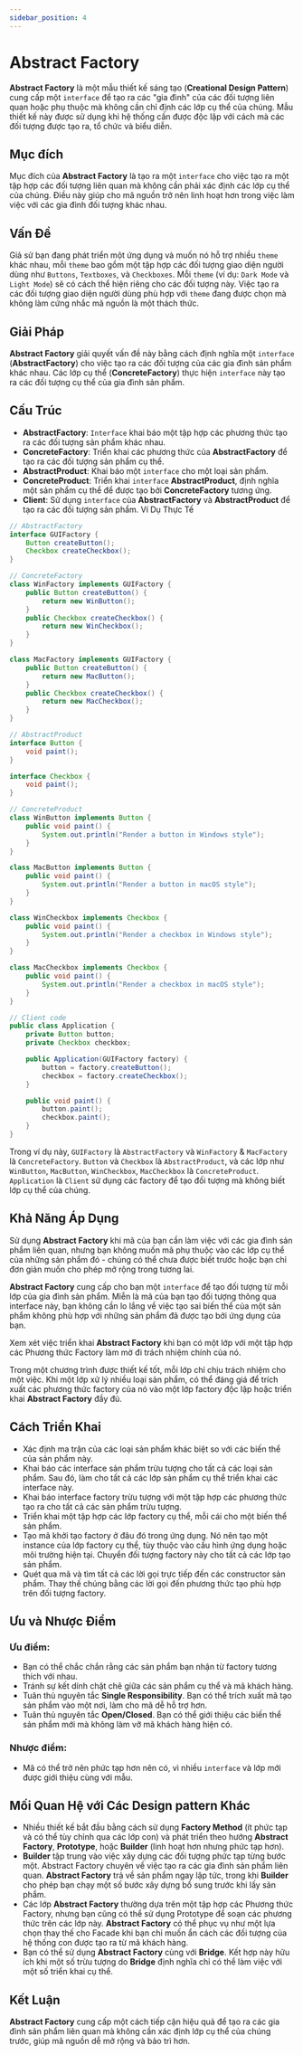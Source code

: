 ```yaml
---
sidebar_position: 4
---
```


# Abstract Factory

**Abstract Factory** là một mẫu thiết kế sáng tạo (**Creational Design Pattern**) cung cấp một `interface` để tạo ra các "gia đình" của các đối tượng liên quan hoặc phụ thuộc mà không cần chỉ định các lớp cụ thể của chúng. Mẫu thiết kế này được sử dụng khi hệ thống cần được độc lập với cách mà các đối tượng được tạo ra, tổ chức và biểu diễn.

## Mục đích

Mục đích của **Abstract Factory** là tạo ra một `interface` cho việc tạo ra một tập hợp các đối tượng liên quan mà không cần phải xác định các lớp cụ thể của chúng. Điều này giúp cho mã nguồn trở nên linh hoạt hơn trong việc làm việc với các gia đình đối tượng khác nhau.

## Vấn Đề

Giả sử bạn đang phát triển một ứng dụng và muốn nó hỗ trợ nhiều `theme` khác nhau, mỗi `theme` bao gồm một tập hợp các đối tượng giao diện người dùng như `Buttons`, `Textboxes`, và `Checkboxes`. Mỗi `theme` (ví dụ: `Dark Mode` và `Light Mode`) sẽ có cách thể hiện riêng cho các đối tượng này. Việc tạo ra các đối tượng giao diện người dùng phù hợp với `theme` đang được chọn mà không làm cứng nhắc mã nguồn là một thách thức.

## Giải Pháp

**Abstract Factory** giải quyết vấn đề này bằng cách định nghĩa một `interface` (**AbstractFactory**) cho việc tạo ra các đối tượng của các gia đình sản phẩm khác nhau. Các lớp cụ thể (**ConcreteFactory**) thực hiện `interface` này tạo ra các đối tượng cụ thể của gia đình sản phẩm.

## Cấu Trúc

- **AbstractFactory**: `Interface` khai báo một tập hợp các phương thức tạo ra các đối tượng sản phẩm khác nhau.
- **ConcreteFactory**: Triển khai các phương thức của **AbstractFactory** để tạo ra các đối tượng sản phẩm cụ thể.
- **AbstractProduct**: Khai báo một `interface` cho một loại sản phẩm.
- **ConcreteProduct**: Triển khai `interface` **AbstractProduct**, định nghĩa một sản phẩm cụ thể để được tạo bởi **ConcreteFactory** tương ứng.
- **Client**: Sử dụng `interface` của **AbstractFactory** và **AbstractProduct** để tạo ra các đối tượng sản phẩm.
  Ví Dụ Thực Tế

```java
// AbstractFactory
interface GUIFactory {
    Button createButton();
    Checkbox createCheckbox();
}

// ConcreteFactory
class WinFactory implements GUIFactory {
    public Button createButton() {
        return new WinButton();
    }
    public Checkbox createCheckbox() {
        return new WinCheckbox();
    }
}

class MacFactory implements GUIFactory {
    public Button createButton() {
        return new MacButton();
    }
    public Checkbox createCheckbox() {
        return new MacCheckbox();
    }
}

// AbstractProduct
interface Button {
    void paint();
}

interface Checkbox {
    void paint();
}

// ConcreteProduct
class WinButton implements Button {
    public void paint() {
        System.out.println("Render a button in Windows style");
    }
}

class MacButton implements Button {
    public void paint() {
        System.out.println("Render a button in macOS style");
    }
}

class WinCheckbox implements Checkbox {
    public void paint() {
        System.out.println("Render a checkbox in Windows style");
    }
}

class MacCheckbox implements Checkbox {
    public void paint() {
        System.out.println("Render a checkbox in macOS style");
    }
}

// Client code
public class Application {
    private Button button;
    private Checkbox checkbox;

    public Application(GUIFactory factory) {
        button = factory.createButton();
        checkbox = factory.createCheckbox();
    }

    public void paint() {
        button.paint();
        checkbox.paint();
    }
}
```

Trong ví dụ này, `GUIFactory` là `AbstractFactory` và `WinFactory` & `MacFactory` là `ConcreteFactory`. `Button` và `Checkbox` là `AbstractProduct`, và các lớp như `WinButton`, `MacButton`, `WinCheckbox`, `MacCheckbox` là `ConcreteProduct`. `Application` là `Client` sử dụng các factory để tạo đối tượng mà không biết lớp cụ thể của chúng.

## Khả Năng Áp Dụng

Sử dụng **Abstract Factory** khi mã của bạn cần làm việc với các gia đình sản phẩm liên quan, nhưng bạn không muốn mã phụ thuộc vào các lớp cụ thể của những sản phẩm đó - chúng có thể chưa được biết trước hoặc bạn chỉ đơn giản muốn cho phép mở rộng trong tương lai.

**Abstract Factory** cung cấp cho bạn một `interface` để tạo đối tượng từ mỗi lớp của gia đình sản phẩm. Miễn là mã của bạn tạo đối tượng thông qua interface này, bạn không cần lo lắng về việc tạo sai biến thể của một sản phẩm không phù hợp với những sản phẩm đã được tạo bởi ứng dụng của bạn.

Xem xét việc triển khai **Abstract Factory** khi bạn có một lớp với một tập hợp các Phương thức Factory làm mờ đi trách nhiệm chính của nó.

Trong một chương trình được thiết kế tốt, mỗi lớp chỉ chịu trách nhiệm cho một việc. Khi một lớp xử lý nhiều loại sản phẩm, có thể đáng giá để trích xuất các phương thức factory của nó vào một lớp factory độc lập hoặc triển khai **Abstract Factory** đầy đủ.

## Cách Triển Khai

- Xác định ma trận của các loại sản phẩm khác biệt so với các biến thể của sản phẩm này.
- Khai báo các interface sản phẩm trừu tượng cho tất cả các loại sản phẩm. Sau đó, làm cho tất cả các lớp sản phẩm cụ thể triển khai các interface này.
- Khai báo interface factory trừu tượng với một tập hợp các phương thức tạo ra cho tất cả các sản phẩm trừu tượng.
- Triển khai một tập hợp các lớp factory cụ thể, mỗi cái cho một biến thể sản phẩm.
- Tạo mã khởi tạo factory ở đâu đó trong ứng dụng. Nó nên tạo một instance của lớp factory cụ thể, tùy thuộc vào cấu hình ứng dụng hoặc môi trường hiện tại. Chuyển đối tượng factory này cho tất cả các lớp tạo sản phẩm.
- Quét qua mã và tìm tất cả các lời gọi trực tiếp đến các constructor sản phẩm. Thay thế chúng bằng các lời gọi đến phương thức tạo phù hợp trên đối tượng factory.

## Ưu và Nhược Điểm

### Ưu điểm:

- Bạn có thể chắc chắn rằng các sản phẩm bạn nhận từ factory tương thích với nhau.
- Tránh sự kết dính chặt chẽ giữa các sản phẩm cụ thể và mã khách hàng.
- Tuân thủ nguyên tắc **Single Responsibility**. Bạn có thể trích xuất mã tạo sản phẩm vào một nơi, làm cho mã dễ hỗ trợ hơn.
- Tuân thủ nguyên tắc **Open/Closed**. Bạn có thể giới thiệu các biến thể sản phẩm mới mà không làm vỡ mã khách hàng hiện có.

### Nhược điểm:

- Mã có thể trở nên phức tạp hơn nên có, vì nhiều `interface` và lớp mới được giới thiệu cùng với mẫu.

## Mối Quan Hệ với Các Design pattern Khác

- Nhiều thiết kế bắt đầu bằng cách sử dụng **Factory Method** (ít phức tạp và có thể tùy chỉnh qua các lớp con) và phát triển theo hướng **Abstract Factory**, **Prototype**, hoặc **Builder** (linh hoạt hơn nhưng phức tạp hơn).
- **Builder** tập trung vào việc xây dựng các đối tượng phức tạp từng bước một. Abstract Factory chuyên về việc tạo ra các gia đình sản phẩm liên quan. **Abstract Factory** trả về sản phẩm ngay lập tức, trong khi **Builder** cho phép bạn chạy một số bước xây dựng bổ sung trước khi lấy sản phẩm.
- Các lớp **Abstract Factory** thường dựa trên một tập hợp các Phương thức Factory, nhưng bạn cũng có thể sử dụng Prototype để soạn các phương thức trên các lớp này.
  **Abstract Factory** có thể phục vụ như một lựa chọn thay thế cho Facade khi bạn chỉ muốn ẩn cách các đối tượng của hệ thống con được tạo ra từ mã khách hàng.
- Bạn có thể sử dụng **Abstract Factory** cùng với **Bridge**. Kết hợp này hữu ích khi một số trừu tượng do **Bridge** định nghĩa chỉ có thể làm việc với một số triển khai cụ thể.

## Kết Luận

**Abstract Factory** cung cấp một cách tiếp cận hiệu quả để tạo ra các gia đình sản phẩm liên quan mà không cần xác định lớp cụ thể của chúng trước, giúp mã nguồn dễ mở rộng và bảo trì hơn.
